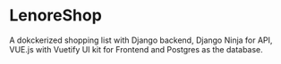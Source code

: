 # LenoreShop

A dokckerized shopping list with Django backend, Django Ninja for API, VUE.js with Vuetify UI kit for Frontend and Postgres as the database.